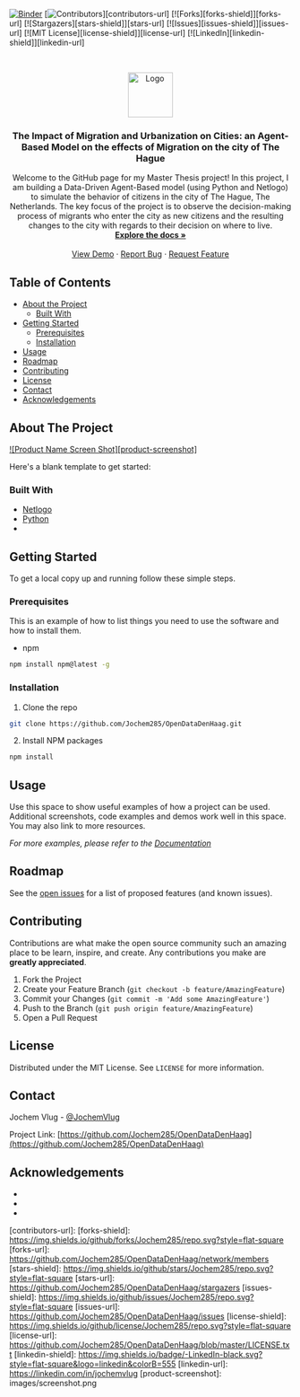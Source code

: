 <!-- PROJECT SHIELDS -->
<!--
*** I'm using markdown "reference style" links for readability.
*** Reference links are enclosed in brackets [ ] instead of parentheses ( ).
*** See the bottom of this document for the declaration of the reference variables
*** for contributors-url, forks-url, etc. This is an optional, concise syntax you may use.
*** https://www.markdownguide.org/basic-syntax/#reference-style-links
-->
[![Binder](https://mybinder.org/badge_logo.svg)](https://mybinder.org/v2/gh/Jochem285/OpenDataDenHaag/master)
[![Contributors][contributors-shield]][contributors-url]
[![Forks][forks-shield]][forks-url]
[![Stargazers][stars-shield]][stars-url]
[![Issues][issues-shield]][issues-url]
[![MIT License][license-shield]][license-url]
[![LinkedIn][linkedin-shield]][linkedin-url]



<!-- PROJECT LOGO -->
<br />
<p align="center">
  <a href="https://github.com/Jochem285/OpenDataDenHaag">
    <img src="images/logo.png" alt="Logo" width="80" height="80">
  </a>

  <h3 align="center">The Impact of Migration and Urbanization on Cities: an Agent-Based Model on the effects of Migration on the city of The Hague</h3>

  <p align="center">
    Welcome to the GitHub page for my Master Thesis project! In this project, I am building a Data-Driven Agent-Based model (using Python and Netlogo) to simulate the behavior of citizens in the city of The Hague, The Netherlands.
	The key focus of the project is to observe the decision-making process of migrants who enter the city as new citizens and the resulting changes to the city with regards to their decision on where to live. 
    <br />
    <a href="https://github.com/Jochem285/OpenDataDenHaag"><strong>Explore the docs »</strong></a>
    <br />
    <br />
    <a href="https://github.com/Jochem285/OpenDataDenHaag">View Demo</a>
    ·
    <a href="https://github.com/Jochem285/OpenDataDenHaag/issues">Report Bug</a>
    ·
    <a href="https://github.com/Jochem285/OpenDataDenHaag/issues">Request Feature</a>
  </p>
</p>



<!-- TABLE OF CONTENTS -->
## Table of Contents

* [About the Project](#about-the-project)
  * [Built With](#built-with)
* [Getting Started](#getting-started)
  * [Prerequisites](#prerequisites)
  * [Installation](#installation)
* [Usage](#usage)
* [Roadmap](#roadmap)
* [Contributing](#contributing)
* [License](#license)
* [Contact](#contact)
* [Acknowledgements](#acknowledgements)



<!-- ABOUT THE PROJECT -->
## About The Project

[![Product Name Screen Shot][product-screenshot]](https://example.com)

Here's a blank template to get started:


### Built With

* [Netlogo](#netlogo)
* [Python](#python)
* []()



<!-- GETTING STARTED -->
## Getting Started

To get a local copy up and running follow these simple steps.

### Prerequisites

This is an example of how to list things you need to use the software and how to install them.
* npm
```sh
npm install npm@latest -g
```

### Installation

1. Clone the repo
```sh
git clone https://github.com/Jochem285/OpenDataDenHaag.git
```
2. Install NPM packages
```sh
npm install
```



<!-- USAGE EXAMPLES -->
## Usage

Use this space to show useful examples of how a project can be used. Additional screenshots, code examples and demos work well in this space. You may also link to more resources.

_For more examples, please refer to the [Documentation](https://example.com)_



<!-- ROADMAP -->
## Roadmap

See the [open issues](https://github.com/Jochem285/OpenDataDenHaag/issues) for a list of proposed features (and known issues).



<!-- CONTRIBUTING -->
## Contributing

Contributions are what make the open source community such an amazing place to be learn, inspire, and create. Any contributions you make are **greatly appreciated**.

1. Fork the Project
2. Create your Feature Branch (`git checkout -b feature/AmazingFeature`)
3. Commit your Changes (`git commit -m 'Add some AmazingFeature'`)
4. Push to the Branch (`git push origin feature/AmazingFeature`)
5. Open a Pull Request



<!-- LICENSE -->
## License

Distributed under the MIT License. See `LICENSE` for more information.



<!-- CONTACT -->
## Contact

Jochem Vlug - [@JochemVlug](https://twitter.com/JochemVlug) 

Project Link: [https://github.com/Jochem285/OpenDataDenHaag](https://github.com/Jochem285/OpenDataDenHaag)



<!-- ACKNOWLEDGEMENTS -->
## Acknowledgements

* []()
* []()
* []()





<!-- MARKDOWN LINKS & IMAGES -->
<!-- https://www.markdownguide.org/basic-syntax/#reference-style-links -->
[contributors-shield]: https://img.shields.io/github/contributors/Jochem285/repo.svg?style=flat-square
[contributors-url]: 
[forks-shield]: https://img.shields.io/github/forks/Jochem285/repo.svg?style=flat-square
[forks-url]: https://github.com/Jochem285/OpenDataDenHaag/network/members
[stars-shield]: https://img.shields.io/github/stars/Jochem285/repo.svg?style=flat-square
[stars-url]: https://github.com/Jochem285/OpenDataDenHaag/stargazers
[issues-shield]: https://img.shields.io/github/issues/Jochem285/repo.svg?style=flat-square
[issues-url]: https://github.com/Jochem285/OpenDataDenHaag/issues
[license-shield]: https://img.shields.io/github/license/Jochem285/repo.svg?style=flat-square
[license-url]: https://github.com/Jochem285/OpenDataDenHaag/blob/master/LICENSE.txt
[linkedin-shield]: https://img.shields.io/badge/-LinkedIn-black.svg?style=flat-square&logo=linkedin&colorB=555
[linkedin-url]: https://linkedin.com/in/jochemvlug
[product-screenshot]: images/screenshot.png




